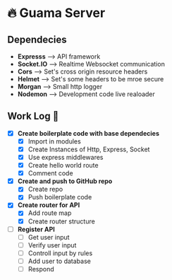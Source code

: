 # 🔥️ Guama Server
## Dependecies
- **Expresss** --> API framework
- **Socket.IO** --> Realtime Websocket communication
- **Cors** --> Set's cross origin resource headers
- **Helmet** --> Set's some headers to be mroe secure
- **Morgan** --> Small http logger
- **Nodemon** --> Development code live realoader

## Work Log 📔️
- [x] **Create boilerplate code with base dependecies**
	* [x] Import in modules
	* [x] Create Instances of Http, Express, Socket
	* [x] Use express middlewares
	* [x] Create hello world route
	* [x] Comment code
- [x] **Create and push to GitHub repo**
	* [x] Create repo
	* [x] Push boilerplate code
- [x] **Create router for API**
	* [x] Add route map
	* [x] Create router structure
- [ ] **Register API**
  * [ ] Get user input
  * [ ] Verify user input
  * [ ] Controll input by rules
  * [ ] Add user to database
  * [ ] Respond